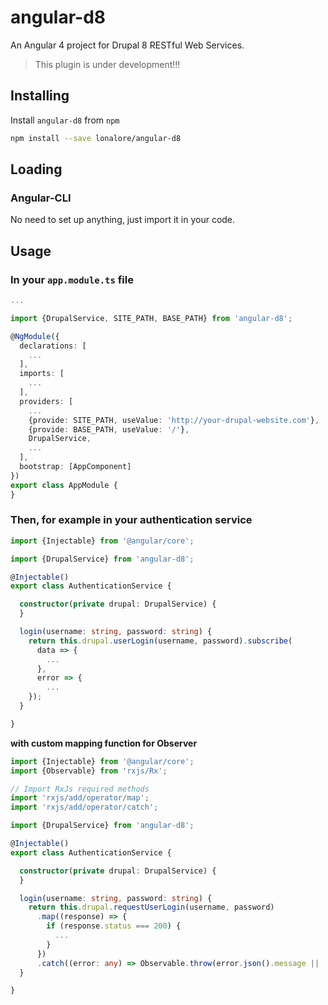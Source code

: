 # angular-d8

An Angular 4 project for Drupal 8 RESTful Web Services.

> This plugin is under development!!!

## Installing

Install `angular-d8` from `npm`
```bash
npm install --save lonalore/angular-d8
```

## Loading

### Angular-CLI

No need to set up anything, just import it in your code.

## Usage

### In your `app.module.ts` file

```TypeScript
...

import {DrupalService, SITE_PATH, BASE_PATH} from 'angular-d8';

@NgModule({
  declarations: [
    ...
  ],
  imports: [
    ...
  ],
  providers: [
    ...
    {provide: SITE_PATH, useValue: 'http://your-drupal-website.com'},
    {provide: BASE_PATH, useValue: '/'},
    DrupalService,
    ...
  ],
  bootstrap: [AppComponent]
})
export class AppModule {
}
```

### Then, for example in your authentication service 

```TypeScript
import {Injectable} from '@angular/core';

import {DrupalService} from 'angular-d8';

@Injectable()
export class AuthenticationService {

  constructor(private drupal: DrupalService) {
  }

  login(username: string, password: string) {
    return this.drupal.userLogin(username, password).subscribe(
      data => {
        ...
      },
      error => {
        ...
    });
  }

}
```

**with custom mapping function for Observer**

```TypeScript
import {Injectable} from '@angular/core';
import {Observable} from 'rxjs/Rx';

// Import RxJs required methods
import 'rxjs/add/operator/map';
import 'rxjs/add/operator/catch';

import {DrupalService} from 'angular-d8';

@Injectable()
export class AuthenticationService {

  constructor(private drupal: DrupalService) {
  }

  login(username: string, password: string) {
    return this.drupal.requestUserLogin(username, password)
      .map((response) => {
        if (response.status === 200) {
          ...
        }
      })
      .catch((error: any) => Observable.throw(error.json().message || 'Server error'));
  }

}
```
